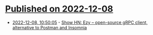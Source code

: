 # [Published on 2022-12-08](index.md)

* [2022-12-08, 10:50:05](https://news.ycombinator.com/item?id=33906520) - [Show HN: Ezy – open-source gRPC client, alternative to Postman and Insomnia](https://github.com/getezy/ezy/releases/tag/v1.0.0-beta.13.2)
